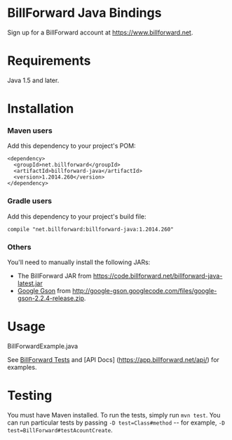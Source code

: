 # BillForward Java Bindings

Sign up for a BillForward account at https://www.billforward.net.

Requirements
============

Java 1.5 and later.

Installation
============

### Maven users

Add this dependency to your project's POM:

    <dependency>
      <groupId>net.billforward</groupId>
      <artifactId>billforward-java</artifactId>
      <version>1.2014.260</version>
    </dependency>
    
### Gradle users

Add this dependency to your project's build file:

    compile "net.billforward:billforward-java:1.2014.260"

### Others

You'll need to manually install the following JARs:

* The BillForward JAR from https://code.billforward.net/billforward-java-latest.jar
* [Google Gson](http://code.google.com/p/google-gson/) from <http://google-gson.googlecode.com/files/google-gson-2.2.4-release.zip>.

Usage
=====

BillForwardExample.java



See [BillForward Tests](https://github.com/billforward/bf-java/tree/master/src/test/java/net/billforward/model) and [API Docs] (https://app.billforward.net/api/) for examples.

Testing
=======

You must have Maven installed. To run the tests, simply run `mvn test`. You can run particular tests by passing `-D test=Class#method` -- for example, `-D test=BillForward#testAcountCreate`.

